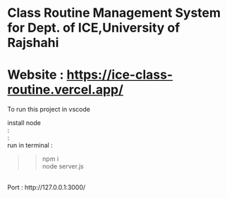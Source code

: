# Class Routine Management System for Dept. of ICE,University of Rajshahi

 # Website : https://ice-class-routine.vercel.app/
 
 
 
 To run this project in vscode
 
 install node <br>
 : <br>
 : <br>
 run in terminal : <br>
  >> npm i <br>
  >> node server.js <br>
  <br>
 Port : http://127.0.0.1:3000/

